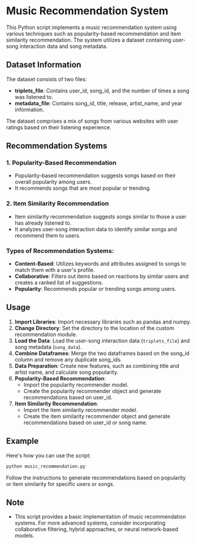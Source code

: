 
# Music Recommendation System

This Python script implements a music recommendation system using various techniques such as popularity-based recommendation and item similarity recommendation. The system utilizes a dataset containing user-song interaction data and song metadata.

## Dataset Information
The dataset consists of two files:
- **triplets_file**: Contains user_id, song_id, and the number of times a song was listened to.
- **metadata_file**: Contains song_id, title, release, artist_name, and year information.

The dataset comprises a mix of songs from various websites with user ratings based on their listening experience.

## Recommendation Systems

### 1. Popularity-Based Recommendation
- Popularity-based recommendation suggests songs based on their overall popularity among users.
- It recommends songs that are most popular or trending.

### 2. Item Similarity Recommendation
- Item similarity recommendation suggests songs similar to those a user has already listened to.
- It analyzes user-song interaction data to identify similar songs and recommend them to users.

### Types of Recommendation Systems:
- **Content-Based**: Utilizes keywords and attributes assigned to songs to match them with a user's profile.
- **Collaborative**: Filters out items based on reactions by similar users and creates a ranked list of suggestions.
- **Popularity**: Recommends popular or trending songs among users.

## Usage
1. **Import Libraries**: Import necessary libraries such as pandas and numpy.
2. **Change Directory**: Set the directory to the location of the custom recommendation module.
3. **Load the Data**: Load the user-song interaction data (`triplets_file`) and song metadata (`song_data`).
4. **Combine Dataframes**: Merge the two dataframes based on the song_id column and remove any duplicate song_ids.
5. **Data Preparation**: Create new features, such as combining title and artist name, and calculate song popularity.
6. **Popularity-Based Recommendation**:
   - Import the popularity recommender model.
   - Create the popularity recommender object and generate recommendations based on user_id.
7. **Item Similarity Recommendation**:
   - Import the item similarity recommender model.
   - Create the item similarity recommender object and generate recommendations based on user_id or song name.
   
## Example
Here's how you can use the script:
```python
python music_recommendation.py
```
Follow the instructions to generate recommendations based on popularity or item similarity for specific users or songs.

## Note
- This script provides a basic implementation of music recommendation systems. For more advanced systems, consider incorporating collaborative filtering, hybrid approaches, or neural network-based models.
